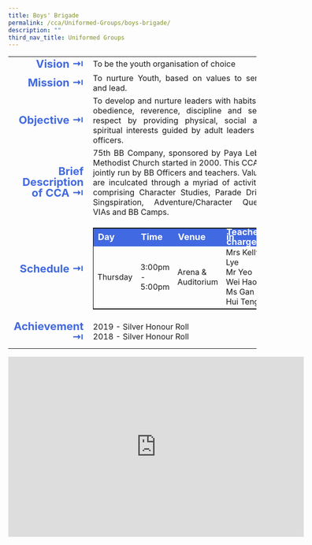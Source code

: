 ```yaml
---
title: Boys' Brigade
permalink: /cca/Uniformed-Groups/boys-brigade/
description: ""
third_nav_title: Uniformed Groups
---
```

<table>
	<tbody><tr><td width="70" style="line-height:1; font-weight:bold; font-size: 22px; color:royalblue; border:0px solid black; text-align:right">Vision ⇥</td>
		<td>To be the youth organisation of choice</td>
	</tr>
	<tr><td style="line-height:1; font-weight:bold; font-size: 22px; color:royalblue; border:0px solid black; text-align:right">Mission ⇥</td>
		<td style="text-align:justify">To nurture Youth, based on values to serve and lead.</td>
	</tr>
	<tr><td style="line-height:1; font-weight:bold; font-size: 22px; color:royalblue; border:0px solid black; text-align:right">Objective ⇥</td>
		<td style="text-align:justify">To develop and nurture leaders with habits of obedience, reverence, discipline and self-respect by providing physical, social and spiritual interests guided by adult leaders as officers.</td>
	</tr>
		<tr><td style="line-height:1; font-weight:bold; font-size: 22px; color:royalblue; border:0px solid black; text-align:right">Brief Description of CCA ⇥</td>
		<td style="text-align:justify">75th BB Company, sponsored by Paya Lebar Methodist Church started in 2000. This CCA is jointly run by BB Officers and teachers. Values are inculcated through a myriad of activities comprising Character Studies, Parade Drills, Singspiration, Adventure/Character Quest, VIAs and BB Camps.</td>
	</tr>
	<tr><td style="line-height:1; font-weight:bold; font-size: 22px; color:royalblue; border:0px solid black; text-align:right">Schedule ⇥</td>
		<td>
			<table style="border:1px solid black">
		<tbody>
			<tr style="line-height:10px; font-weight: bold; background-color:royalblue; font-size:18px;color:white"><td>Day</td><td width="100">Time</td><td>Venue</td><td>Teacher in charge</td></tr>
			<tr><td>Thursday</td><td>3:00pm - 5:00pm</td><td>Arena &amp; Auditorium</td><td>Mrs Kelly Lye<br>Mr Yeo Wei Hao<br>Ms Gan Hui Teng</td></tr>
		</tbody>
	</table>
		</td>
	</tr>
		<tr><td style="line-height:1; font-weight:bold; font-size: 22px; color:royalblue; border:0px solid black; text-align:right">Achievement ⇥</td>
			<td style="text-align:justify">2019 - Silver Honour Roll<br>
2018 - Silver Honour Roll  
			</td>
	</tr>
	<tr><td></td></tr>
</tbody></table>
<center><iframe allowfullscreen="true" height="366" width="600" frameborder="0" src="https://docs.google.com/presentation/d/e/2PACX-1vQU7KpXnMaFe0eabjjxEb9oEgJ4uNvGx_5WkrJvo0vEwvgCTD29mJ8x5M1jPddG8C52iaPdsOgXeXM1/embed?start=false&amp;loop=false&amp;delayms=3000"></iframe></center>